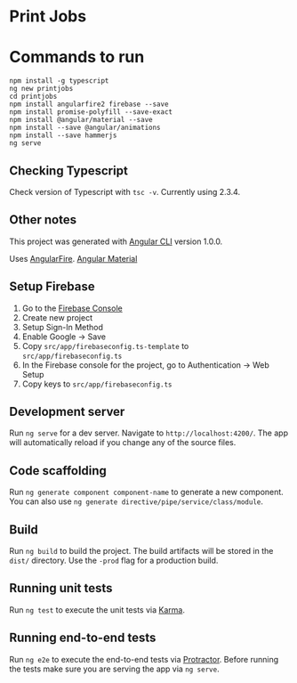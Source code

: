 # Print Jobs

# Commands to run

```
npm install -g typescript
ng new printjobs
cd printjobs
npm install angularfire2 firebase --save
npm install promise-polyfill --save-exact
npm install @angular/material --save
npm install --save @angular/animations
npm install --save hammerjs
ng serve
```

## Checking Typescript

Check version of Typescript with `tsc -v`.  Currently using 2.3.4.

## Other notes

This project was generated with [Angular CLI](https://github.com/angular/angular-cli) version 1.0.0.

Uses [AngularFire](https://github.com/angular/angularfire2).
[Angular Material](https://material.angular.io/)

## Setup Firebase

1. Go to the [Firebase Console](https://console.firebase.google.com/)
2. Create new project
3. Setup Sign-In Method
4. Enable Google -> Save
3. Copy `src/app/firebaseconfig.ts-template` to `src/app/firebaseconfig.ts`
4. In the Firebase console for the project, go to Authentication -> Web Setup
5. Copy keys to `src/app/firebaseconfig.ts`

## Development server

Run `ng serve` for a dev server. Navigate to `http://localhost:4200/`. The app will automatically reload if you change any of the source files.

## Code scaffolding

Run `ng generate component component-name` to generate a new component. You can also use `ng generate directive/pipe/service/class/module`.

## Build

Run `ng build` to build the project. The build artifacts will be stored in the `dist/` directory. Use the `-prod` flag for a production build.

## Running unit tests

Run `ng test` to execute the unit tests via [Karma](https://karma-runner.github.io).

## Running end-to-end tests

Run `ng e2e` to execute the end-to-end tests via [Protractor](http://www.protractortest.org/).
Before running the tests make sure you are serving the app via `ng serve`.
